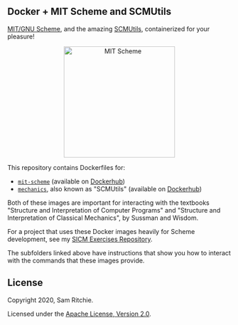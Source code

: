 ## Docker + MIT Scheme and SCMUtils

[MIT/GNU Scheme](https://www.gnu.org/software/mit-scheme/), and the amazing
[SCMUtils](https://groups.csail.mit.edu/mac/users/gjs/6946/refman.txt),
containerized for your pleasure!

<p align="center">
  <img src="https://user-images.githubusercontent.com/69635/82737854-05686300-9cf1-11ea-87e0-f9711842e5a2.png" alt="MIT Scheme" width="250" height="250" />
</p>

This repository contains Dockerfiles for:

- [`mit-scheme`](https://github.com/sritchie/mit-scheme-docker/tree/master/mit-scheme)
  (available on
  [Dockerhub](https://hub.docker.com/r/sritchie/mit-scheme))
- [`mechanics`](https://github.com/sritchie/mit-scheme-docker/tree/master/mechanics),
  also known as "SCMUtils" (available on
  [Dockerhub](https://hub.docker.com/r/sritchie/mechanics))

Both of these images are important for interacting with the textbooks "Structure
and Interpretation of Computer Programs" and "Structure and Interpretation of
Classical Mechanics", by Sussman and Wisdom.

For a project that uses these Docker images heavily for Scheme development, see
my [SICM Exercises Repository](https://github.com/sritchie/sicm).

The subfolders linked above have instructions that show you how to interact with
the commands that these images provide.

## License

Copyright 2020, Sam Ritchie.

Licensed under the [Apache License, Version
2.0](http://www.apache.org/licenses/LICENSE-2.0).
